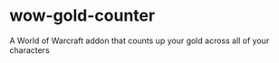 # wow-gold-counter
A World of Warcraft addon that counts up your gold across all of your characters
